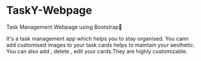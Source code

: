 # TaskY-Webpage
Task Management Webpage using Bootstrap🚀

It's a task management app which helps you to stay organised.
You cann add customised images to your task cards helps to maintain your aesthetic.
You can also add , delete , edit your cards.They are highly customizable.


